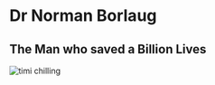 <DOCTYPE html>
<html>
<head>
<h1> Dr Norman Borlaug </h1>
<h2>The Man who saved a Billion Lives</h2>
</head>
<body>
<div>
<img src="https://images.npo.nl/header/2560x1440/991972.jpg" alt= "timi chilling">
</div>
</body>
</html>